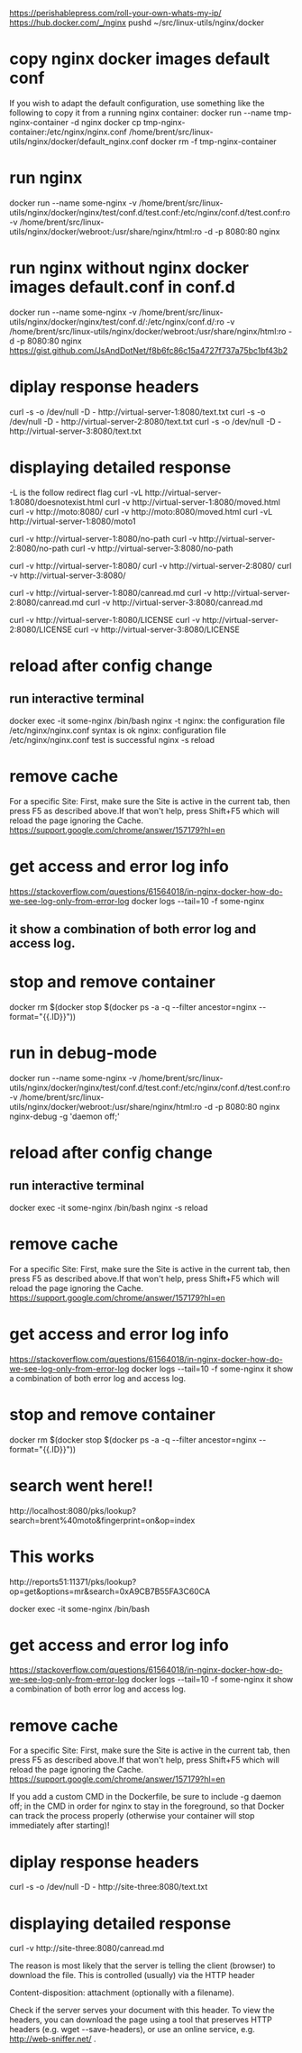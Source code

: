 https://perishablepress.com/roll-your-own-whats-my-ip/
https://hub.docker.com/_/nginx
pushd ~/src/linux-utils/nginx/docker

# copy nginx docker images default conf
If you wish to adapt the default configuration, use something like the following to copy it from a running nginx container:
docker run --name tmp-nginx-container -d nginx
docker cp tmp-nginx-container:/etc/nginx/nginx.conf /home/brent/src/linux-utils/nginx/docker/default_nginx.conf
docker rm -f tmp-nginx-container

# run nginx
docker run --name some-nginx -v /home/brent/src/linux-utils/nginx/docker/nginx/test/conf.d/test.conf:/etc/nginx/conf.d/test.conf:ro -v /home/brent/src/linux-utils/nginx/docker/webroot:/usr/share/nginx/html:ro -d -p 8080:80 nginx

# run nginx without nginx docker images default.conf in conf.d
docker run --name some-nginx -v /home/brent/src/linux-utils/nginx/docker/nginx/test/conf.d/:/etc/nginx/conf.d/:ro -v /home/brent/src/linux-utils/nginx/docker/webroot:/usr/share/nginx/html:ro -d -p 8080:80 nginx
https://gist.github.com/JsAndDotNet/f8b6fc86c15a4727f737a75bc1bf43b2
# diplay response headers
curl -s -o /dev/null -D - http://virtual-server-1:8080/text.txt
curl -s -o /dev/null -D - http://virtual-server-2:8080/text.txt
curl -s -o /dev/null -D - http://virtual-server-3:8080/text.txt
# displaying detailed response
-L is the follow redirect flag
curl -vL http://virtual-server-1:8080/doesnotexist.html
curl -v http://virtual-server-1:8080/moved.html
curl -v http://moto:8080/
curl -v http://moto:8080/moved.html
curl -vL http://virtual-server-1:8080/moto1

curl -v http://virtual-server-1:8080/no-path
curl -v http://virtual-server-2:8080/no-path
curl -v http://virtual-server-3:8080/no-path

curl -v http://virtual-server-1:8080/
curl -v http://virtual-server-2:8080/
curl -v http://virtual-server-3:8080/

curl -v http://virtual-server-1:8080/canread.md
curl -v http://virtual-server-2:8080/canread.md
curl -v http://virtual-server-3:8080/canread.md

curl -v http://virtual-server-1:8080/LICENSE
curl -v http://virtual-server-2:8080/LICENSE
curl -v http://virtual-server-3:8080/LICENSE

# reload after config change
## run interactive terminal
docker exec -it some-nginx /bin/bash
nginx -t
nginx: the configuration file /etc/nginx/nginx.conf syntax is ok
nginx: configuration file /etc/nginx/nginx.conf test is successful
nginx -s reload

# remove cache
For a specific Site: First, make sure the Site is active in the current tab, then press F5 as described above.If that won't help, press Shift+F5 which will reload the page ignoring the Cache.
https://support.google.com/chrome/answer/157179?hl=en

# get access and error log info
https://stackoverflow.com/questions/61564018/in-nginx-docker-how-do-we-see-log-only-from-error-log
docker logs --tail=10 -f some-nginx 
## it show a combination of both error log and access log.

# stop and remove container
docker rm $(docker stop $(docker ps -a -q --filter ancestor=nginx --format="{{.ID}}"))



# run in debug-mode
docker run --name some-nginx -v /home/brent/src/linux-utils/nginx/docker/nginx/test/conf.d/test.conf:/etc/nginx/conf.d/test.conf:ro -v /home/brent/src/linux-utils/nginx/docker/webroot:/usr/share/nginx/html:ro -d -p 8080:80 nginx nginx-debug -g 'daemon off;'

# reload after config change
## run interactive terminal
docker exec -it some-nginx /bin/bash
nginx -s reload

# remove cache
For a specific Site: First, make sure the Site is active in the current tab, then press F5 as described above.If that won't help, press Shift+F5 which will reload the page ignoring the Cache.
https://support.google.com/chrome/answer/157179?hl=en

# get access and error log info
https://stackoverflow.com/questions/61564018/in-nginx-docker-how-do-we-see-log-only-from-error-log
docker logs --tail=10 -f some-nginx it show a combination of both error log and access log.

# stop and remove container
docker rm $(docker stop $(docker ps -a -q --filter ancestor=nginx --format="{{.ID}}"))


# search went here!!
http://localhost:8080/pks/lookup?search=brent%40moto&fingerprint=on&op=index

# This works
http://reports51:11371/pks/lookup?op=get&options=mr&search=0xA9CB7B55FA3C60CA

docker exec -it some-nginx /bin/bash

# get access and error log info
https://stackoverflow.com/questions/61564018/in-nginx-docker-how-do-we-see-log-only-from-error-log
docker logs --tail=10 -f some-nginx it show a combination of both error log and access log.

# remove cache
For a specific Site: First, make sure the Site is active in the current tab, then press F5 as described above.If that won't help, press Shift+F5 which will reload the page ignoring the Cache.
https://support.google.com/chrome/answer/157179?hl=en



If you add a custom CMD in the Dockerfile, be sure to include -g daemon off; in the CMD in order for nginx to stay in the foreground, so that Docker can track the process properly (otherwise your container will stop immediately after starting)!


# diplay response headers
curl -s -o /dev/null -D - http://site-three:8080/text.txt
# displaying detailed response
curl -v http://site-three:8080/canread.md

The reason is most likely that the server is telling the client (browser) to download the file. This is controlled (usually) via the HTTP header

Content-disposition: attachment
(optionally with a filename).

Check if the server serves your document with this header. To view the headers, you can download the page using a tool that preserves HTTP headers (e.g. wget --save-headers), or use an online service, e.g. http://web-sniffer.net/ .


